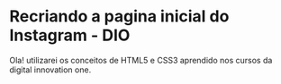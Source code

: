 # Recriando a pagina inicial do Instagram - DIO

Ola! utilizarei os conceitos de HTML5 e CSS3 aprendido nos cursos da digital innovation one.

